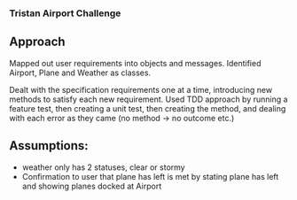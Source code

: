 ### Tristan Airport Challenge

## Approach

Mapped out user requirements into objects and messages. Identified Airport, Plane and Weather as classes.

Dealt with the specification requirements one at a time, introducing new methods to satisfy each new requirement. Used TDD approach by running a feature test, then creating a unit test, then creating the method, and dealing with each error as they came (no method -> no outcome etc.)

## Assumptions:
- weather only has 2 statuses, clear or stormy
- Confirmation to user that plane has left is met by stating plane has left and showing planes docked at Airport
